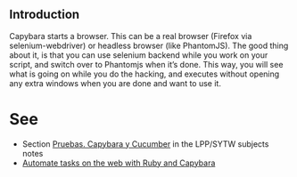 ## Introduction
Capybara starts a browser. This can be a real browser (Firefox via selenium-webdriver) or headless browser (like PhantomJS). The good thing about it, is that you can use selenium backend while you work on your script, and switch over to Phantomjs when it’s done. This way, you will see what is going on while you do the hacking, and executes without opening any extra windows when you are done and want to use it.

# See

* Section [Pruebas. Capybara y Cucumber](http://crguezl.github.io/apuntes-ruby/) in the LPP/SYTW subjects notes
* [Automate tasks on the web with Ruby and Capybara](https://www.amberbit.com/blog/2014/2/12/automate-tasks-on-the-web-with-ruby-and-capybara/)
